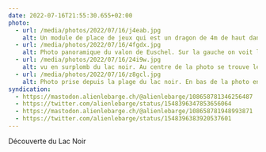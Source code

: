 ```yaml
---
date: 2022-07-16T21:55:30.655+02:00
photo:
  - url: /media/photos/2022/07/16/j4eab.jpg
    alt: Un module de place de jeux qui est un dragon de 4m de haut dans lequel les enfants peuvent monter. Ses ailes sont composées de cordages où l'on peut grimper.
  - url: /media/photos/2022/07/16/4fgdx.jpg
    alt: Photo panoramique du valon de Euschel. Sur la gauche on voit le chemin qui descend dans le fond du vallon, un cours d'eau arpente le fond de la vallée de gauche à droite. En face, on peut voir une chaîne de montagne dans parmis lesquelles se trouve le sommet du Spitzflue
  - url: /media/photos/2022/07/16/24i9w.jpg
    alt: vu en surplomb du lac noir. Au centre de la photo se trouve le lac noir. Sur la rive du bas un chemin longe le lac. Sur la rive au-dessus, on peut voir le camping ainsi que le camps de vacances du village Schwarzsee Bad.
  - url: /media/photos/2022/07/16/z8gcl.jpg
    alt: Photo prise depuis la plage du lac noir. En bas de la photo en premier plan, on voit le lac. On va deuxième plan se trouve la chaine de montage du Ripa.
syndication:
  - https://mastodon.alienlebarge.ch/@alienlebarge/108658781346256487
  - https://twitter.com/alienlebarge/status/1548396347853656064
  - https://mastodon.alienlebarge.ch/@alienlebarge/108658781948993871
  - https://twitter.com/alienlebarge/status/1548396383920537601
---
```

Découverte du Lac Noir
